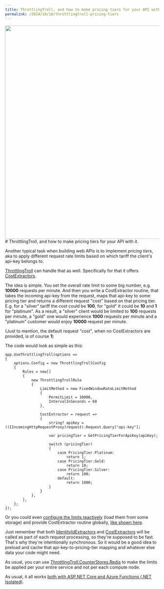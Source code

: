 ```yaml
---
title: ThrottlingTroll, and how to make pricing tiers for your API with it
permalink: /2024/10/10/throttlingtroll-pricing-tiers
---
```

<img src="{{ site.url }}/images/throttlingtroll/pricing-tiers.png" width="700px" >
# ThrottlingTroll, and how to make pricing tiers for your API with it.

Another typical task when building web APIs is to implement *pricing tiers*, aka to apply different request rate limits based on which tariff the client's api-key belongs to.

[ThrottlingTroll](https://github.com/ThrottlingTroll/ThrottlingTroll) can handle that as well. Specifically for that it offers [CostExtractors](https://github.com/ThrottlingTroll/ThrottlingTroll/wiki/150.-%5BIngress%5D-Personalized-rate-limiting#using-costextractors).

The idea is simple. You set the overall rate limit to some big number, e.g. **10000** requests per minute. And then you write a CostExtractor routine, that takes the incoming api-key from the request, maps that api-key to some pricing tier and returns a different request "cost" based on that pricing tier. E.g. for a "silver" tariff the cost could be **100**, for "gold" it could be **10** and **1** for "platinum". As a result, a "silver" client would be limited to **100** requests per minute, a "gold" one would experience **1000** requests per minute and a "platinum" customer would enjoy **10000** request per minute.

(Just to mention, the default request "cost", when no CostExtractors are provided, is of course **1**)

The code would look as simple as this:

```
app.UseThrottlingTroll(options =>
{
    options.Config = new ThrottlingTrollConfig
    {
        Rules = new[]
        {
            new ThrottlingTrollRule
            {
                LimitMethod = new FixedWindowRateLimitMethod
                {
                    PermitLimit = 10000,
                    IntervalInSeconds = 60
                },

                CostExtractor = request =>
                {
                    string? apiKey = ((IIncomingHttpRequestProxy)request).Request.Query["api-key"];

                    var pricingTier = GetPricingTierForApiKey(apiKey);

                    switch (pricingTier)
                    {
                        case PricingTier.Platinum:
                            return 1;
                        case PricingTier.Gold:
                            return 10;
                        case PricingTier.Silver:
                            return 100;
                        default:
                            return 1000;
                    }
                }
            },
        },
    };
});
```

Or you could even [configure the limits reactively](https://github.com/ThrottlingTroll/ThrottlingTroll/wiki/130.-%5BIngress%5D-How-to-configure-reactively) (load them from some storage) and provide  CostExtractor routine globally, [like shown here](https://github.com/ThrottlingTroll/ThrottlingTroll/wiki/150.-%5BIngress%5D-Personalized-rate-limiting#using-costextractors).

Just remember that both [IdentityIdExtractors](https://github.com/ThrottlingTroll/ThrottlingTroll/wiki/150.-%5BIngress%5D-Personalized-rate-limiting#extracting-and-using-identityids) and [CostExtractors](https://github.com/ThrottlingTroll/ThrottlingTroll/wiki/150.-%5BIngress%5D-Personalized-rate-limiting#using-costextractors) will be called as part of each request processing, so they're supposed to be fast. That's why they're intentionally synchronous. So it would be a good idea to preload and cache that api-key-to-pricing-tier mapping and whatever else data your code might need.

As usual, you can use [ThrottlingTroll.CounterStores.Redis](https://github.com/ThrottlingTroll/ThrottlingTroll/tree/main/ThrottlingTroll.CounterStores.Redis#throttlingtrollcounterstoresredis) to make the limits be applied per your entire service and not per each compute node.

As usual, it all works [both with ASP.NET Core and Azure Functions (.NET Isolated)](https://github.com/ThrottlingTroll/ThrottlingTroll/wiki#installing-from-nuget).